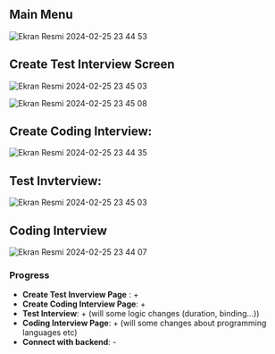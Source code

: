 ## Main Menu
![Ekran Resmi 2024-02-25 23 44 53](https://github.com/CallOfProject/Call-Of-Project-Interview/assets/62218588/b8198f93-22e2-450f-bb67-0a6baf2d0e22)

## Create Test Interview Screen
![Ekran Resmi 2024-02-25 23 45 03](https://github.com/CallOfProject/Call-Of-Project-Interview/assets/62218588/4c2b89d6-0431-4253-94b0-115a38b05bac)

![Ekran Resmi 2024-02-25 23 45 08](https://github.com/CallOfProject/Call-Of-Project-Interview/assets/62218588/475e128c-2a85-4f5c-b1a2-acf0b5c63057)

## Create Coding Interview:
![Ekran Resmi 2024-02-25 23 44 35](https://github.com/CallOfProject/Call-Of-Project-Interview/assets/62218588/5a1b7199-eac6-472c-83af-798456a4e688)

## Test Invterview:
![Ekran Resmi 2024-02-25 23 45 03](https://github.com/CallOfProject/Call-Of-Project-Interview/assets/62218588/1ee3bd13-7f53-4f46-949f-799e48e65245)

## Coding Interview
![Ekran Resmi 2024-02-25 23 44 07](https://github.com/CallOfProject/Call-Of-Project-Interview/assets/62218588/f710e725-156b-4a44-a8c2-0c5b86fdc402)


### Progress
  - **Create Test Inverview Page** : + 
  - **Create Coding Interview Page**: +
  - **Test Interview**: + (will some logic changes (duration, binding...))
  - **Coding Interview Page**: + (will some changes about programming languages etc)
  - **Connect with backend**: -


